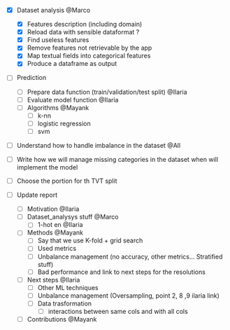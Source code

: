 - [x] Dataset analysis @Marco
    - [x] Features description (including domain)
    - [x] Reload data with sensible dataformat ?
    - [x] Find useless features
    - [x] Remove features not retrievable by the app
    - [x] Map textual fields into categorical features
    - [x] Produce a dataframe as output

- [ ] Prediction
    - [ ] Prepare data function (train/validation/test split) @Ilaria
    - [ ] Evaluate model function @Ilaria
    - [ ] Algorithms @Mayank
        - [ ] k-nn
        - [ ] logistic regression
        - [ ] svm

- [ ] Understand how to handle imbalance in the dataset @All
- [ ] Write how we will manage missing categories in the dataset when will implement the model
- [ ] Choose the portion for th TVT split

- [ ] Update report
    - [ ] Motivation @Ilaria
    - [ ] Dataset_analysys stuff @Marco
        - [ ] 1-hot en @Ilaria
    - [ ] Methods @Mayank
        - [ ] Say that we use K-fold + grid search
        - [ ] Used metrics
        - [ ] Unbalance management (no accuracy, other metrics... Stratified stuff)
        - [ ] Bad performance and link to next steps for the resolutions
    - [ ] Next steps @Ilaria
        - [ ] Other ML techniques
        - [ ] Unbalance management (Oversampling, point 2, 8 ,9 ilaria link)
        - [ ] Data trasformation
            - [ ] interactions between same cols and with all cols
    - [ ] Contributions @Mayank
